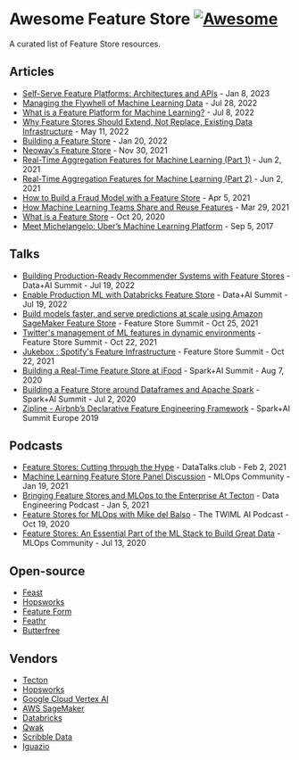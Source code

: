 # Awesome Feature Store [![Awesome](https://cdn.rawgit.com/sindresorhus/awesome/d7305f38d29fed78fa85652e3a63e154dd8e8829/media/badge.svg)](https://github.com/sindresorhus/awesome)

A curated list of Feature Store resources.

## Articles

* [Self-Serve Feature Platforms: Architectures and APIs](https://huyenchip.com/2023/01/08/self-serve-feature-platforms.html) - Jan 8, 2023
* [Managing the Flywhell of Machine Learning Data](https://www.tecton.ai/blog/managing-the-flywheel-of-machine-learning-data/) - Jul 28, 2022
* [What is a Feature Platform for Machine Learning?](https://www.tecton.ai/blog/what-is-a-feature-platform) - Jul 8, 2022
* [Why Feature Stores Should Extend, Not Replace, Existing Data Infrastructure](https://www.tecton.ai/blog/why-feature-stores-should-extend-data-infrastructure/) - May 11, 2022
* [Building a Feature Store](https://www.tecton.ai/blog/how-to-build-a-feature-store/) - Jan 20, 2022
* [Neoway's Feature Store](https://neowaylabs.github.io/data-science/neoways-feature-store/) - Nov 30, 2021
* [Real-Time Aggregation Features for Machine Learning (Part 1)](https://www.tecton.ai/blog/real-time-aggregation-features-for-machine-learning-part-1/) - Jun 2, 2021
* [Real-Time Aggregation Features for Machine Learning (Part 2)](https://www.tecton.ai/blog/real-time-aggregation-features-for-machine-learning-part-2/) - Jun 2, 2021
* [How to Build a Fraud Model with a Feature Store](https://www.tecton.ai/blog/how-to-build-a-fraud-model-with-a-feature-store/) - Apr 5, 2021
* [How Machine Learning Teams Share and Reuse Features](https://www.tecton.ai/blog/how-machine-learning-teams-share-and-reuse-features/) - Mar 29, 2021
* [What is a Feature Store](https://www.tecton.ai/blog/what-is-a-feature-store/) - Oct 20, 2020
* [Meet Michelangelo: Uber’s Machine Learning Platform](https://www.uber.com/en-DE/blog/michelangelo-machine-learning-platform/) - Sep 5, 2017

## Talks

* [Building Production-Ready Recommender Systems with Feature Stores](https://www.youtube.com/watch?v=fpqa0_U4zb4) - Data+AI Summit - Jul 19, 2022
* [Enable Production ML with Databricks Feature Store](https://www.youtube.com/watch?v=ia5ZxFDPPzo) - Data+AI Summit - Jul 19, 2022
* [Build models faster, and serve predictions at scale using Amazon SageMaker Feature Store](https://www.youtube.com/watch?v=pgwLhy1SNq8) - Feature Store Summit - Oct 25, 2021
* [Twitter's management of ML features in dynamic environments](https://www.youtube.com/watch?v=BqgJ1XL6Gzs) - Feature Store Summit - Oct 22, 2021
* [Jukebox : Spotify's Feature Infrastructure](https://www.youtube.com/watch?v=qv2DtDvpWx8) - Feature Store Summit - Oct 22, 2021
* [Building a Real-Time Feature Store at iFood](https://www.youtube.com/watch?v=PsrYdjnCEvI) - Spark+AI Summit - Aug 7, 2020
* [Building a Feature Store around Dataframes and Apache Spark](https://www.youtube.com/watch?v=uDyQqDCVjfA) - Spark+AI Summit - Jul 2, 2020
* [Zipline - Airbnb’s Declarative Feature Engineering Framework](https://www.youtube.com/watch?v=iUnO4MLAGDU) - Spark+AI Summit Europe 2019

## Podcasts

* [Feature Stores: Cutting through the Hype](https://datatalks.club/podcast/s02e05-feature-stores.html) - DataTalks.club - Feb 2, 2021
* [Machine Learning Feature Store Panel Discussion](https://www.youtube.com/watch?v=-TGp2qKz8tA) - MLOps Community - Jan 19, 2021
* [Bringing Feature Stores and MLOps to the Enterprise At Tecton](https://www.dataengineeringpodcast.com/tecton-mlops-feature-store-episode-166/) - Data Engineering Podcast - Jan 5, 2021
* [Feature Stores for MLOps with Mike del Balso](https://open.spotify.com/show/2sp5EL7s7EqxttxwwoJ3i7) - The TWIML AI Podcast - Oct 19, 2020
* [Feature Stores: An Essential Part of the ML Stack to Build Great Data](https://www.youtube.com/watch?v=IjO8VUCIZxc) - MLOps Community - Jul 13, 2020

## Open-source

* [Feast](https://github.com/feast-dev/feast)
* [Hopsworks](https://github.com/logicalclocks/hopsworks)
* [Feature Form](https://github.com/featureform/featureform)
* [Feathr](https://github.com/linkedin/feathr)
* [Butterfree](https://github.com/quintoandar/butterfree)

## Vendors

* [Tecton](https://www.tecton.ai)
* [Hopsworks](https://www.hopsworks.ai)
* [Google Cloud Vertex AI](https://cloud.google.com/vertex-ai/docs/featurestore)
* [AWS SageMaker](https://aws.amazon.com/pt/sagemaker/feature-store/)
* [Databricks](https://docs.databricks.com/applications/machine-learning/feature-store/index.html)
* [Qwak](https://www.qwak.com/product/feature-store)
* [Scribble Data](https://www.scribbledata.io/)
* [Iguazio](https://www.iguazio.com/feature-store/)
